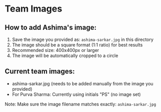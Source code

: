 # Team Images

## How to add Ashima's image:

1. Save the image you provided as: `ashima-sarkar.jpg` in this directory
2. The image should be a square format (1:1 ratio) for best results
3. Recommended size: 400x400px or larger
4. The image will be automatically cropped to a circle

## Current team images:
- ashima-sarkar.jpg (needs to be added manually from the image you provided)
- For Purva Sharma: Currently using initials "PS" (no image set)

Note: Make sure the image filename matches exactly: `ashima-sarkar.jpg`
